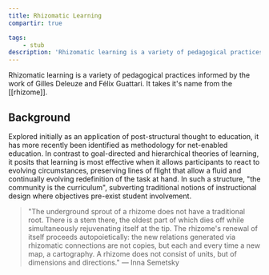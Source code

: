 ```yaml
---
title: Rhizomatic Learning
compartir: true

tags:
    - stub
description: 'Rhizomatic learning is a variety of pedagogical practices informed by the work of Gilles Deleuze and Félix Guattari.'
---
```


Rhizomatic learning is a variety of pedagogical practices informed by the work of Gilles Deleuze and Félix Guattari. It takes it's name from the [[rhizome]].

## Background

Explored initially as an application of post-structural thought to education, it has more recently been identified as methodology for net-enabled education. In contrast to goal-directed and hierarchical theories of learning, it posits that learning is most effective when it allows participants to react to evolving circumstances, preserving lines of flight that allow a fluid and continually evolving redefinition of the task at hand. In such a structure, "the community is the curriculum", subverting traditional notions of instructional design where objectives pre-exist student involvement.

> "The underground sprout of a rhizome does not have a traditional root. There is a stem there, the oldest part of which dies off while simultaneously rejuvenating itself at the tip. The rhizome's renewal of itself proceeds autopoietically: the new relations generated via rhizomatic connections are not copies, but each and every time a new map, a cartography. A rhizome does not consist of units, but of dimensions and directions." — Inna Semetsky

